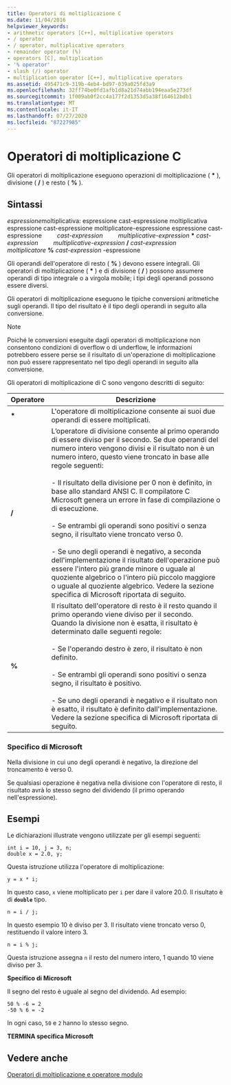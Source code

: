 ```yaml
---
title: Operatori di moltiplicazione C
ms.date: 11/04/2016
helpviewer_keywords:
- arithmetic operators [C++], multiplicative operators
- / operator
- / operator, multiplicative operators
- remainder operator (%)
- operators [C], multiplication
- '% operator'
- slash (/) operator
- multiplication operator [C++], multiplicative operators
ms.assetid: 495471c9-319b-4eb4-bd97-039a025fd3a9
ms.openlocfilehash: 32ff74be0fd1afb1d8a21d74abb194eaa5e273df
ms.sourcegitcommit: 1f009ab0f2cc4a177f2d1353d5a38f164612bdb1
ms.translationtype: MT
ms.contentlocale: it-IT
ms.lasthandoff: 07/27/2020
ms.locfileid: "87227985"
---
```

# <a name="c-multiplicative-operators"></a>Operatori di moltiplicazione C

Gli operatori di moltiplicazione eseguono operazioni di moltiplicazione ( <strong>\*</strong> ), divisione ( **/** ) e resto ( **%** ).

## <a name="syntax"></a>Sintassi

*espressione*moltiplicativa: espressione cast-espressione moltiplicativa espressione cast-espressione moltiplicatore-espressione espressione cast-espressione &nbsp; &nbsp; &nbsp; &nbsp; *cast-expression* &nbsp; &nbsp; &nbsp; &nbsp; *multiplicative-expression* <strong>\*</strong> *cast-expression* &nbsp; &nbsp; &nbsp; &nbsp; *multiplicative-expression* **/** *cast-expression* &nbsp; &nbsp; &nbsp; &nbsp; *moltiplicatore* **%** *cast-expression* -espressione

Gli operandi dell'operatore di resto ( **%** ) devono essere integrali. Gli operatori di moltiplicazione ( <strong>\*</strong> ) e di divisione ( **/** ) possono assumere operandi di tipo integrale o a virgola mobile; i tipi degli operandi possono essere diversi.

Gli operatori di moltiplicazione eseguono le tipiche conversioni aritmetiche sugli operandi. Il tipo del risultato è il tipo degli operandi in seguito alla conversione.

> [!NOTE]
> Poiché le conversioni eseguite dagli operatori di moltiplicazione non consentono condizioni di overflow o di underflow, le informazioni potrebbero essere perse se il risultato di un'operazione di moltiplicazione non può essere rappresentato nel tipo degli operandi in seguito alla conversione.

Gli operatori di moltiplicazione di C sono vengono descritti di seguito:

|Operatore|Descrizione|
|--------------|-----------------|
|<strong>\*</strong>|L'operatore di moltiplicazione consente ai suoi due operandi di essere moltiplicati.|
|**/**|L’operatore di divisione consente al primo operando di essere diviso per il secondo. Se due operandi del numero intero vengono divisi e il risultato non è un numero intero, questo viene troncato in base alle regole seguenti:<br/><br/>- Il risultato della divisione per 0 non è definito, in base allo standard ANSI C. Il compilatore C Microsoft genera un errore in fase di compilazione o di esecuzione.<br/><br/>- Se entrambi gli operandi sono positivi o senza segno, il risultato viene troncato verso 0.<br/><br/>- Se uno degli operandi è negativo, a seconda dell'implementazione il risultato dell'operazione può essere l'intero più grande minore o uguale al quoziente algebrico o l'intero più piccolo maggiore o uguale al quoziente algebrico. Vedere la sezione specifica di Microsoft riportata di seguito.|
|**%**|Il risultato dell'operatore di resto è il resto quando il primo operando viene diviso per il secondo. Quando la divisione non è esatta, il risultato è determinato dalle seguenti regole:<br/><br/>- Se l'operando destro è zero, il risultato è non definito.<br/><br/>- Se entrambi gli operandi sono positivi o senza segno, il risultato è positivo.<br/><br/>- Se uno degli operandi è negativo e il risultato non è esatto, il risultato è definito dall'implementazione. Vedere la sezione specifica di Microsoft riportata di seguito.|

### <a name="microsoft-specific"></a>Specifico di Microsoft

Nella divisione in cui uno degli operandi è negativo, la direzione del troncamento è verso 0.

Se qualsiasi operazione è negativa nella divisione con l'operatore di resto, il risultato avrà lo stesso segno del dividendo (il primo operando nell'espressione).

## <a name="examples"></a>Esempi

Le dichiarazioni illustrate vengono utilizzate per gli esempi seguenti:

```
int i = 10, j = 3, n;
double x = 2.0, y;
```

Questa istruzione utilizza l'operatore di moltiplicazione:

```
y = x * i;
```

In questo caso, `x` viene moltiplicato per `i` per dare il valore 20.0. Il risultato è di **`double`** tipo.

```
n = i / j;
```

In questo esempio 10 è diviso per 3. Il risultato viene troncato verso 0, restituendo il valore intero 3.

```
n = i % j;
```

Questa istruzione assegna `n` il resto del numero intero, 1 quando 10 viene diviso per 3.

**Specifico di Microsoft**

Il segno del resto è uguale al segno del dividendo. Ad esempio:

```
50 % -6 = 2
-50 % 6 = -2
```

In ogni caso, `50` e `2` hanno lo stesso segno.

**TERMINA specifica Microsoft**

## <a name="see-also"></a>Vedere anche

[Operatori di moltiplicazione e operatore modulo](../cpp/multiplicative-operators-and-the-modulus-operator.md)
